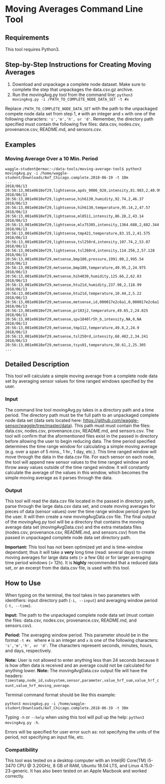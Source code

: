 # Moving Averages Command Line Tool

## Requirements
This tool requires Python3.

## Step-by-Step Instructions for Creating Moving Averages
1. Download and unpackage a complete node dataset. Make sure to complete the step that unpackages the data.csv.gz archive.
4. Run the movingAvg.py tool from the command line: 
```python3 movingAvg.py -i /PATH_TO_COMPLETE_NODE_DATA_SET -t #x```

Replace ```/PATH_TO_COMPLETE_NODE_DATA_SET``` with the path to the unpackaged compete node data set from step 1, ```#``` with an integer and ```x``` with one of the following characters: ```'s','m','h', or 'd'```. Remember, the directory path specified must contain the following five files: data.csv, nodes.csv, provenance.csv, README.md, and sensors.csv.

## Examples

### Moving Average Over a 10 Min. Period
```
waggle-student@ermac:~/data-tools/moving-average-tool$ python3 movingAvg.py -i /home/waggle-student/Downloads/AoT_Chicago.complete.2018-06-19 -t 10m
...
2018/06/13 20:56:13,001e0610ef29,lightsense,apds_9006_020,intensity,81.983,2,40.9915
2018/06/13 20:56:13,001e0610ef29,lightsense,hih6130,humidity,92.74,2,46.37
2018/06/13 20:56:13,001e0610ef29,lightsense,hih6130,temperature,95.14,2,47.57
2018/06/13 20:56:13,001e0610ef29,lightsense,ml8511,intensity,86.28,2,43.14
2018/06/13 20:56:13,001e0610ef29,lightsense,mlx75305,intensity,1364.688,2,682.344
2018/06/13 20:56:13,001e0610ef29,lightsense,tmp421,temperature,83.15,2,41.575
2018/06/13 20:56:13,001e0610ef29,lightsense,tsl250rd,intensity,107.74,2,53.87
2018/06/13 20:56:13,001e0610ef29,lightsense,tsl260rd,intensity,114.256,2,57.128
2018/06/13 20:56:13,001e0610ef29,metsense,bmp180,pressure,1991.08,2,995.54
2018/06/13 20:56:13,001e0610ef29,metsense,bmp180,temperature,49.95,2,24.975
2018/06/13 20:56:13,001e0610ef29,metsense,hih4030,humidity,125.66,2,62.83
2018/06/13 20:56:13,001e0610ef29,metsense,htu21d,humidity,237.98,2,118.99
2018/06/13 20:56:13,001e0610ef29,metsense,htu21d,temperature,10.44,2,5.22
2018/06/13 20:56:13,001e0610ef29,metsense,metsense,id,000017e2c6a1,0,000017e2c6a1
2018/06/13 20:56:13,001e0610ef29,metsense,pr103j2,temperature,49.65,2,24.825
2018/06/13 20:56:13,001e0610ef29,metsense,spv1840lr5h_b,intensity,NA,0,NA
2018/06/13 20:56:13,001e0610ef29,metsense,tmp112,temperature,49.8,2,24.9
2018/06/13 20:56:13,001e0610ef29,metsense,tsl250rd,intensity,68.482,2,34.241
2018/06/13 20:56:13,001e0610ef29,metsense,tsys01,temperature,50.61,2,25.305
...
```

## Detailed Description
This tool will calculate a simple moving average from a complete node data set by averaging sensor values for time ranged windows specified by the user.

### Input
The command line tool movingAvg.py takes in a directory path and a time period. The directory path must be the full path to an unpackaged complete node data set (data sets located here: https://github.com/waggle-sensor/waggle/tree/master/data). This path must must contain the files: data.csv, nodes.csv, provenance.csv, README.md, and sensors.csv. The tool will confirm that the aformentioned files exist in the passed in directory before allowing the user to begin reducing data. The time period specified determines the time range window for calculating a simple moving average (e.g. over a span of 5 mins., 1 hr., 1 day, etc.). This time ranged window will move through the data in the data.csv file. For each sensor on each node, the tool will append new sensor values to the time ranged window and throw away values outside of the time ranged window. It will constantly calculate the average of the values in this window, which becomes the simple moving average as it parses through the data. 

### Output
This tool will read the data.csv file located in the passed in directory path, parse through the large data.csv data set, and create moving averages for pieces of data (sensor values) over the time range window period given by the user. It will then create a new movingAvgData.csv file. The final output of the movingAvg.py tool will be a directory that contains the moving average data set (movingAvgData.csv) and the extra metadata files (nodes.csv, provenance.csv, README.md, and sensors.csv) from the passed in unpackaged complete node data set directory path.

**Important:** This tool has not been optimized yet and is time-window dependant; thus it will take a **very** long time (read: several days) to create moving averages for large data sets (> a few Gb) or for larger averaging time period windows (> 12h). It is **highly** recommended that a reduced data set, or an excerpt from the data.csv file, is used with this tool.

## How to Use
When typing on the terminal, the tool takes in two parameters with identifiers: input directory path (```-i, --input```) and averaging window period (```-t, --time```). 

**Input:** The path to the unpackaged complete node data set (must contain the files: data.csv, nodes.csv, provenance.csv, README.md, and sensors.csv).

**Period:** The averaging window period. This parameter should be in the format ```-t #x ``` where ```#``` is an integer and ```x``` is one of the following characters: ```'s','m','h', or 'd'```. The characters represent seconds, minutes, hours, and days, respectively.

**Note:** User is not allowed to enter anything less than 24 seconds because it is how often data is received and an average could not be calculated for anything lower.
**Note:** The movingAvgData.csv output file will have the headers: ```timestamp,node_id,subsystem,sensor,parameter,value_hrf_sum,value_hrf_count,value_hrf_moving_average```.

Terminal command format should be like this example: 

```python3 movingAvg.py -i /home/waggle-student/Downloads/AoT_Chicago.complete.2018-06-19 -t 30m```

Typing ```-h``` or ```--help``` when using this tool will pull up the help: ```python3 movingAvg.py -h```.

Errors will be specified for user error such as: not specifying the units of the period, not specifying an input file, etc.

### Compatibility
This tool was tested on a desktop computer with an Intel(R) Core(TM) i5-3470 CPU @ 3.20GHz, 8 GB of RAM, Ubuntu 18.04 LTS, and Linux 4.15.0-23-generic. It has also been tested on an Apple Macbook and worked correctly.
